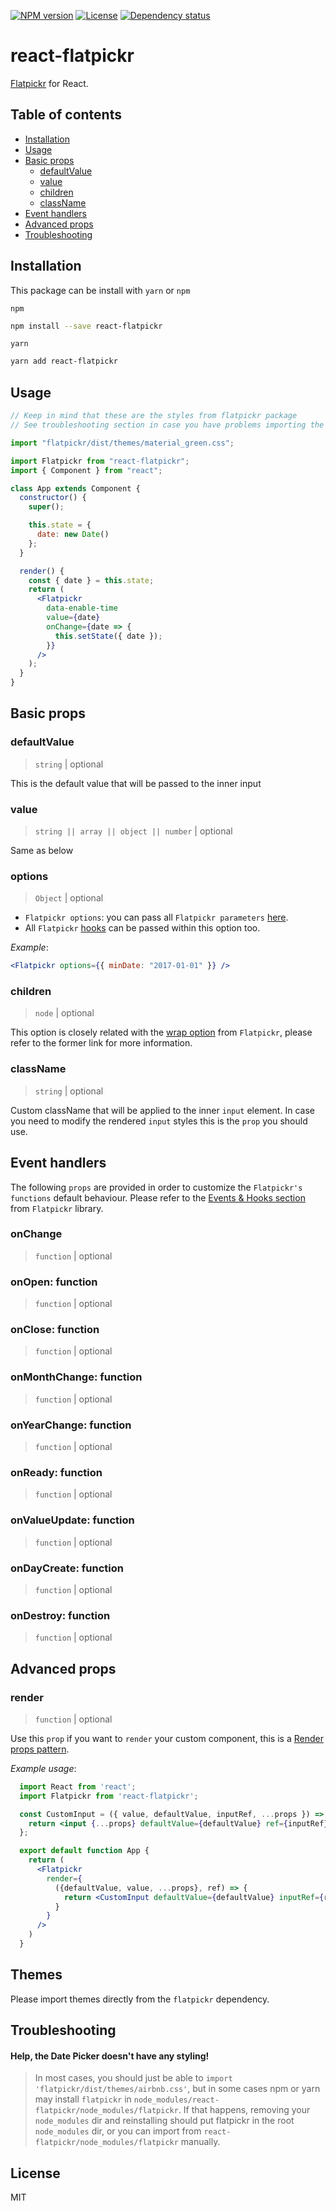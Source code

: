 [![NPM version][npm-img]][npm-url]
[![License][license-img]][license-url]
[![Dependency status][david-img]][david-url]

# react-flatpickr

[Flatpickr](https://github.com/chmln/flatpickr) for React.

## Table of contents

- [Installation](#installation)
- [Usage](#usage)
- [Basic props](#basic-props)
  - [defaultValue](#defaultValue)
  - [value](#value)
  - [children](#children)
  - [className](#className)
- [Event handlers](#event-handlers)
- [Advanced props](#advanced-props)
- [Troubleshooting](#troubleshooting)

## Installation

This package can be install with `yarn` or `npm`

`npm`

```bash
npm install --save react-flatpickr
```

`yarn`

```bash
yarn add react-flatpickr
```

## Usage

```jsx
// Keep in mind that these are the styles from flatpickr package
// See troubleshooting section in case you have problems importing the styles

import "flatpickr/dist/themes/material_green.css";

import Flatpickr from "react-flatpickr";
import { Component } from "react";

class App extends Component {
  constructor() {
    super();

    this.state = {
      date: new Date()
    };
  }

  render() {
    const { date } = this.state;
    return (
      <Flatpickr
        data-enable-time
        value={date}
        onChange={date => {
          this.setState({ date });
        }}
      />
    );
  }
}
```

## Basic props

### defaultValue

> `string` | optional

This is the default value that will be passed to the inner input

### value

> `string || array || object || number` | optional

Same as below

### options

> `Object` | optional

- `Flatpickr options`: you can pass all `Flatpickr parameters` [here](https://flatpickr.js.org/options).
- All `Flatpickr` [hooks][hooks] can be passed within this option too.

_*Example*_:

```jsx
<Flatpickr options={{ minDate: "2017-01-01" }} />
```

### children

> `node` | optional

This option is closely related with the [wrap option](https://flatpickr.js.org/examples/#flatpickr-external-elements) from `Flatpickr`, please refer to the former link for more information.

### className

> `string` | optional

Custom className that will be applied to the inner `input` element. In case you need to modify the rendered `input` styles this is the `prop` you should use.

## Event handlers

The following `props` are provided in order to customize the `Flatpickr's functions` default behaviour. Please refer to the [Events & Hooks section](https://flatpickr.js.org/events/) from `Flatpickr` library.

### onChange

> `function` | optional

### onOpen: function

> `function` | optional

### onClose: function

> `function` | optional

### onMonthChange: function

> `function` | optional

### onYearChange: function

> `function` | optional

### onReady: function

> `function` | optional

### onValueUpdate: function

> `function` | optional

### onDayCreate: function

> `function` | optional

### onDestroy: function

> `function` | optional

## Advanced props

### render

> `function` | optional

Use this `prop` if you want to `render` your custom component, this is a [Render props pattern](https://reactjs.org/docs/render-props.html).

_Example usage_:

```jsx
  import React from 'react';
  import Flatpickr from 'react-flatpickr';

  const CustomInput = ({ value, defaultValue, inputRef, ...props }) => {
    return <input {...props} defaultValue={defaultValue} ref={inputRef} />;
  };

  export default function App {
    return (
      <Flatpickr
        render={
          ({defaultValue, value, ...props}, ref) => {
            return <CustomInput defaultValue={defaultValue} inputRef={ref} />
          }
        }
      />
    )
  }
```

## Themes

Please import themes directly from the `flatpickr` dependency.

## Troubleshooting

#### Help, the Date Picker doesn't have any styling!

> In most cases, you should just be able to `import 'flatpickr/dist/themes/airbnb.css'`, but in some cases npm or yarn may install `flatpickr` in `node_modules/react-flatpickr/node_modules/flatpickr`. If that happens, removing your `node_modules` dir and reinstalling should put flatpickr in the root `node_modules` dir, or you can import from `react-flatpickr/node_modules/flatpickr` manually.

## License

MIT

[npm-img]: https://img.shields.io/npm/v/react-flatpickr.svg?style=flat-square
[npm-url]: https://npmjs.org/package/react-flatpickr
[travis-img]: https://img.shields.io/travis/coderhaoxin/react-flatpickr.svg?style=flat-square
[travis-url]: https://travis-ci.org/coderhaoxin/react-flatpickr
[codecov-img]: https://img.shields.io/codecov/c/github/coderhaoxin/react-flatpickr.svg?style=flat-square
[codecov-url]: https://codecov.io/github/coderhaoxin/react-flatpickr?branch=master
[license-img]: https://img.shields.io/badge/license-MIT-green.svg?style=flat-square
[license-url]: http://opensource.org/licenses/MIT
[david-img]: https://img.shields.io/david/coderhaoxin/react-flatpickr.svg?style=flat-square
[david-url]: https://david-dm.org/coderhaoxin/react-flatpickr
[hooks]: https://chmln.github.io/flatpickr/events/#hooks
